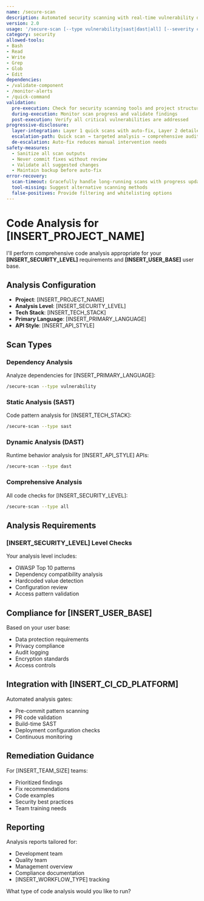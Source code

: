 ```yaml
---
name: /secure-scan
description: Automated security scanning with real-time vulnerability detection and fix suggestions (v2.0)
version: 2.0
usage: '/secure-scan [--type vulnerability|sast|dast|all] [--severity critical|high|medium|low] [--auto-fix] [--continuous]'
category: security
allowed-tools:
- Bash
- Read
- Write
- Grep
- Glob
- Edit
dependencies:
- /validate-component
- /monitor-alerts
- /quick-command
validation:
  pre-execution: Check for security scanning tools and project structure
  during-execution: Monitor scan progress and validate findings
  post-execution: Verify all critical vulnerabilities are addressed
progressive-disclosure:
  layer-integration: Layer 1 quick scans with auto-fix, Layer 2 detailed analysis, Layer 3 custom security rules
  escalation-path: Quick scan → targeted analysis → comprehensive audit
  de-escalation: Auto-fix reduces manual intervention needs
safety-measures:
  - Sanitize all scan outputs
  - Never commit fixes without review
  - Validate all suggested changes
  - Maintain backup before auto-fix
error-recovery:
  scan-timeout: Gracefully handle long-running scans with progress updates
  tool-missing: Suggest alternative scanning methods
  false-positives: Provide filtering and whitelisting options
---
```


# Code Analysis for [INSERT_PROJECT_NAME]

I'll perform comprehensive code analysis appropriate for your **[INSERT_SECURITY_LEVEL]** requirements and **[INSERT_USER_BASE]** user base.

## Analysis Configuration

- **Project**: [INSERT_PROJECT_NAME]
- **Analysis Level**: [INSERT_SECURITY_LEVEL]
- **Tech Stack**: [INSERT_TECH_STACK]
- **Primary Language**: [INSERT_PRIMARY_LANGUAGE]
- **API Style**: [INSERT_API_STYLE]

## Scan Types

### Dependency Analysis
Analyze dependencies for [INSERT_PRIMARY_LANGUAGE]:
```bash
/secure-scan --type vulnerability
```

### Static Analysis (SAST)
Code pattern analysis for [INSERT_TECH_STACK]:
```bash
/secure-scan --type sast
```

### Dynamic Analysis (DAST)
Runtime behavior analysis for [INSERT_API_STYLE] APIs:
```bash
/secure-scan --type dast
```

### Comprehensive Analysis
All code checks for [INSERT_SECURITY_LEVEL]:
```bash
/secure-scan --type all
```

## Analysis Requirements

### [INSERT_SECURITY_LEVEL] Level Checks
Your analysis level includes:
- OWASP Top 10 patterns
- Dependency compatibility analysis
- Hardcoded value detection
- Configuration review
- Access pattern validation

## Compliance for [INSERT_USER_BASE]

Based on your user base:
- Data protection requirements
- Privacy compliance
- Audit logging
- Encryption standards
- Access controls

## Integration with [INSERT_CI_CD_PLATFORM]

Automated analysis gates:
- Pre-commit pattern scanning
- PR code validation
- Build-time SAST
- Deployment configuration checks
- Continuous monitoring

## Remediation Guidance

For [INSERT_TEAM_SIZE] teams:
- Prioritized findings
- Fix recommendations
- Code examples
- Security best practices
- Team training needs

## Reporting

Analysis reports tailored for:
- Development team
- Quality team
- Management overview
- Compliance documentation
- [INSERT_WORKFLOW_TYPE] tracking

What type of code analysis would you like to run?